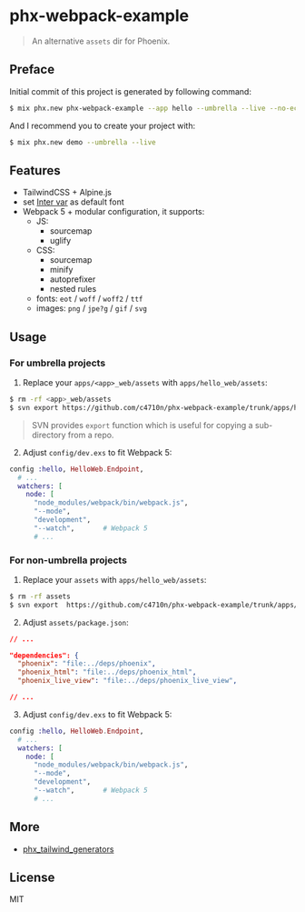 # phx-webpack-example

> An alternative `assets` dir for Phoenix.

## Preface

Initial commit of this project is generated by following command:

```sh
$ mix phx.new phx-webpack-example --app hello --umbrella --live --no-ecto
```

And I recommend you to create your project with:

```sh
$ mix phx.new demo --umbrella --live
```

## Features

- TailwindCSS + Alpine.js
- set [Inter var](https://rsms.me/inter/) as default font
- Webpack 5 + modular configuration, it supports:
  - JS:
    - sourcemap
    - uglify
  - CSS:
    - sourcemap
    - minify
    - autoprefixer
    - nested rules
  - fonts: `eot` / `woff` / `woff2` / `ttf`
  - images: `png` / `jpe?g` / `gif` / `svg`

## Usage

### For umbrella projects

1. Replace your `apps/<app>_web/assets` with `apps/hello_web/assets`:

```sh
$ rm -rf <app>_web/assets
$ svn export https://github.com/c4710n/phx-webpack-example/trunk/apps/hello_web/assets apps/<app>_web/assets
```

> SVN provides `export` function which is useful for copying a sub-directory from a repo.

2. Adjust `config/dev.exs` to fit Webpack 5:

```ex
config :hello, HelloWeb.Endpoint,
  # ...
  watchers: [
    node: [
      "node_modules/webpack/bin/webpack.js",
      "--mode",
      "development",
      "--watch",       # Webpack 5
      # ...
```

### For non-umbrella projects

1. Replace your `assets` with `apps/hello_web/assets`:

```sh
$ rm -rf assets
$ svn export  https://github.com/c4710n/phx-webpack-example/trunk/apps/hello_web/assets assets
```

2. Adjust `assets/package.json`:

```json
// ...

"dependencies": {
  "phoenix": "file:../deps/phoenix",
  "phoenix_html": "file:../deps/phoenix_html",
  "phoenix_live_view": "file:../deps/phoenix_live_view",

// ...
```

3. Adjust `config/dev.exs` to fit Webpack 5:

```ex
config :hello, HelloWeb.Endpoint,
  # ...
  watchers: [
    node: [
      "node_modules/webpack/bin/webpack.js",
      "--mode",
      "development",
      "--watch",       # Webpack 5
      # ...
```

## More

- [phx_tailwind_generators](https://github.com/wintermeyer/phx_tailwind_generators)

## License

MIT
